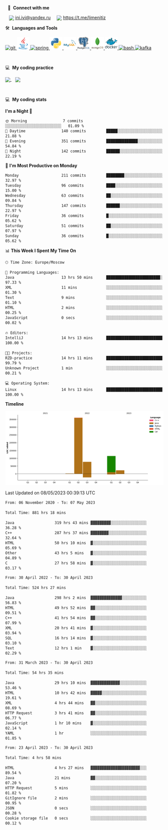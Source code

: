 <!-- https://github.com/lowlighter/metrics -->
<!-- https://www.vectorlogo.zone/ -->
<!-- https://www.svgrepo.com/ -->

&nbsp; 🔗 &nbsp;**Connect with me**
&nbsp; <p align="left">
        &nbsp;&nbsp;
        <span>
            <img align="center"
                src="https://user-images.githubusercontent.com/60324635/179626886-1219e9ee-75c0-42ed-a26b-d4ef24ed306c.svg"
                height="30px"/>
            ini.ivi@yandex.ru
        </span>
        &nbsp;&nbsp;&nbsp;
        <span>
            <img align="center"
                    src="https://user-images.githubusercontent.com/60324635/179626979-f490e684-520a-46a3-9f2e-1b3d291b8372.svg"
                    height="30px"/>
            https://t.me/limenitiz
        </span>
</p>

<!-- 
![Metrics](/github-metrics.svg)
<br>

![Wwakatime stats](https://github-readme-stats-taupe-two.vercel.app/api/wakatime?username=limenitiz&hide_title=true&hide_border=true&langs_count=5&bg_color=00000000&text_color=777) 
-->

🛠️ &nbsp;**Languages and Tools**
<p align="left">
    <a href="https://git-scm.com/" target="_blank" rel="noreferrer">
        <img src="https://www.vectorlogo.zone/logos/git-scm/git-scm-icon.svg"
            alt="git" width="40" height="40" />
    </a>
    <a href="https://www.java.com" target="_blank" rel="noreferrer"> <img
            src="https://raw.githubusercontent.com/devicons/devicon/master/icons/java/java-original.svg"
            alt="java" width="40" height="40" /> </a>
    <a href="https://spring.io/" target="_blank" rel="noreferrer">
        <img src="https://www.vectorlogo.zone/logos/springio/springio-icon.svg"
            alt="spring" width="40" height="40" />
    </a>
    <a href="https://www.python.org" target="_blank" rel="noreferrer">
        <img src="https://raw.githubusercontent.com/devicons/devicon/master/icons/python/python-original.svg"
            alt="python" width="40" height="40" />
    </a>
    <a href="https://www.mysql.com/" target="_blank" rel="noreferrer">
        <img src="https://raw.githubusercontent.com/devicons/devicon/master/icons/mysql/mysql-original-wordmark.svg"
            alt="mysql" width="40" height="40" />
    </a>
    <a href="https://www.postgresql.org" target="_blank" rel="noreferrer">
        <img src="https://raw.githubusercontent.com/devicons/devicon/master/icons/postgresql/postgresql-original-wordmark.svg"
            alt="postgresql" width="40" height="40" />
    </a>
    <a href="https://www.mongodb.com/" target="_blank" rel="noreferrer">
        <img src="https://raw.githubusercontent.com/devicons/devicon/master/icons/mongodb/mongodb-original-wordmark.svg"
            alt="mongodb" width="40" height="40" />
    </a>
    <a href="https://www.docker.com/" target="_blank" rel="noreferrer">
        <img src="https://raw.githubusercontent.com/devicons/devicon/master/icons/docker/docker-original-wordmark.svg"
            alt="docker" width="40" height="40" />
    </a>
    <a href="https://www.gnu.org/software/bash/" target="_blank" rel="noreferrer">
        <img src="https://www.vectorlogo.zone/logos/gnu_bash/gnu_bash-icon.svg"
            alt="bash" width="40" height="40" />
    </a>
    <a href="https://kafka.apache.org/" target="_blank" rel="noreferrer">
        <img src="https://www.vectorlogo.zone/logos/apache_kafka/apache_kafka-icon.svg"
            alt="kafka" width="40" height="40" />
    </a>
</p>
<br>

💻 &nbsp;**My coding practice**
<p align="left">
    <a href="https://www.leetcode.com/limenitiz" target="blank"><img align="center"
            src="https://upload.wikimedia.org/wikipedia/commons/0/0a/LeetCode_Logo_black_with_text.svg"
            height="40"/>
    </a>
    &nbsp;&nbsp;
    <a href="https://www.hackerrank.com/limenitiz" target="blank"><img align="center"
            src="https://d1ka33fs6lvw5x.cloudfront.net/hackerrank/assets/styleguide/logo_wordmark-f5c5eb61ab0a154c3ed9eda24d0b9e31.svg"
            height="40"/>
    </a>
</p>

<br>


💻 &nbsp;**My coding stats**

<!--START_SECTION:waka-readme-stats-total-->
**I'm a Night 🦉** 

```text
🌞 Morning                7 commits           ░░░░░░░░░░░░░░░░░░░░░░░░░   01.09 % 
🌆 Daytime                140 commits         █████░░░░░░░░░░░░░░░░░░░░   21.88 % 
🌃 Evening                351 commits         ██████████████░░░░░░░░░░░   54.84 % 
🌙 Night                  142 commits         ██████░░░░░░░░░░░░░░░░░░░   22.19 % 
```
📅 **I'm Most Productive on Monday** 

```text
Monday                   211 commits         ████████░░░░░░░░░░░░░░░░░   32.97 % 
Tuesday                  96 commits          ████░░░░░░░░░░░░░░░░░░░░░   15.00 % 
Wednesday                63 commits          ██░░░░░░░░░░░░░░░░░░░░░░░   09.84 % 
Thursday                 147 commits         ██████░░░░░░░░░░░░░░░░░░░   22.97 % 
Friday                   36 commits          █░░░░░░░░░░░░░░░░░░░░░░░░   05.62 % 
Saturday                 51 commits          ██░░░░░░░░░░░░░░░░░░░░░░░   07.97 % 
Sunday                   36 commits          █░░░░░░░░░░░░░░░░░░░░░░░░   05.62 % 
```


📊 **This Week I Spent My Time On** 

```text
🕑︎ Time Zone: Europe/Moscow

💬 Programming Languages: 
Java                     13 hrs 50 mins      ████████████████████████░   97.33 % 
XML                      11 mins             ░░░░░░░░░░░░░░░░░░░░░░░░░   01.30 % 
Text                     9 mins              ░░░░░░░░░░░░░░░░░░░░░░░░░   01.10 % 
HTML                     2 mins              ░░░░░░░░░░░░░░░░░░░░░░░░░   00.25 % 
JavaScript               0 secs              ░░░░░░░░░░░░░░░░░░░░░░░░░   00.02 % 

🔥 Editors: 
IntelliJ                 14 hrs 13 mins      █████████████████████████   100.00 % 

🐱‍💻 Projects: 
RZD-practice             14 hrs 11 mins      █████████████████████████   99.79 % 
Unknown Project          1 min               ░░░░░░░░░░░░░░░░░░░░░░░░░   00.21 % 

💻 Operating System: 
Linux                    14 hrs 13 mins      █████████████████████████   100.00 % 
```

**Timeline**

![Lines of Code chart](https://raw.githubusercontent.com/limenitiz/limenitiz/master/assets/bar_graph.png)


 Last Updated on 08/05/2023 00:39:13 UTC
<!--END_SECTION:waka-readme-stats-total-->

<!--START_SECTION:wakaReadmeTotal-->

```text
From: 06 November 2020 - To: 07 May 2023

Total Time: 881 hrs 18 mins

Java                  319 hrs 43 mins ▓▓▓▓▓▓▓▓▓░░░░░░░░░░░░░░░░   36.28 %
C++                   287 hrs 37 mins ▓▓▓▓▓▓▓▓░░░░░░░░░░░░░░░░░   32.64 %
HTML                  50 hrs 10 mins  ▓░░░░░░░░░░░░░░░░░░░░░░░░   05.69 %
Other                 43 hrs 5 mins   ▓░░░░░░░░░░░░░░░░░░░░░░░░   04.89 %
C                     27 hrs 58 mins  ▓░░░░░░░░░░░░░░░░░░░░░░░░   03.17 %
```

<!--END_SECTION:wakaReadmeTotal-->

<!--START_SECTION:wakaReadmeYear-->

```text
From: 30 April 2022 - To: 30 April 2023

Total Time: 524 hrs 27 mins

Java                  298 hrs 2 mins  ▓▓▓▓▓▓▓▓▓▓▓▓▓▓░░░░░░░░░░░   56.83 %
HTML                  49 hrs 52 mins  ▓▓░░░░░░░░░░░░░░░░░░░░░░░   09.51 %
C++                   41 hrs 54 mins  ▓▓░░░░░░░░░░░░░░░░░░░░░░░   07.99 %
XML                   20 hrs 41 mins  ▓░░░░░░░░░░░░░░░░░░░░░░░░   03.94 %
SQL                   16 hrs 14 mins  ▓░░░░░░░░░░░░░░░░░░░░░░░░   03.10 %
Text                  12 hrs 1 min    ▓░░░░░░░░░░░░░░░░░░░░░░░░   02.29 %
```

<!--END_SECTION:wakaReadmeYear-->

<!--START_SECTION:wakaReadmeMonth-->

```text
From: 31 March 2023 - To: 30 April 2023

Total Time: 54 hrs 35 mins

Java                  29 hrs 10 mins  ▓▓▓▓▓▓▓▓▓▓▓▓▓░░░░░░░░░░░░   53.46 %
HTML                  10 hrs 42 mins  ▓▓▓▓▓░░░░░░░░░░░░░░░░░░░░   19.61 %
XML                   4 hrs 44 mins   ▓▓░░░░░░░░░░░░░░░░░░░░░░░   08.69 %
HTTP Request          3 hrs 41 mins   ▓▓░░░░░░░░░░░░░░░░░░░░░░░   06.77 %
JavaScript            1 hr 10 mins    ▓░░░░░░░░░░░░░░░░░░░░░░░░   02.14 %
YAML                  1 hr            ░░░░░░░░░░░░░░░░░░░░░░░░░   01.85 %
```

<!--END_SECTION:wakaReadmeMonth-->

<!--START_SECTION:wakaReadmeWeek-->

```text
From: 23 April 2023 - To: 30 April 2023

Total Time: 4 hrs 58 mins

HTML                  4 hrs 27 mins   ▓▓▓▓▓▓▓▓▓▓▓▓▓▓▓▓▓▓▓▓▓▓░░░   89.54 %
Java                  21 mins         ▓▓░░░░░░░░░░░░░░░░░░░░░░░   07.20 %
HTTP Request          5 mins          ░░░░░░░░░░░░░░░░░░░░░░░░░   01.82 %
GitIgnore file        2 mins          ░░░░░░░░░░░░░░░░░░░░░░░░░   00.95 %
JSON                  0 secs          ░░░░░░░░░░░░░░░░░░░░░░░░░   00.28 %
Cookie storage file   0 secs          ░░░░░░░░░░░░░░░░░░░░░░░░░   00.12 %
```

<!--END_SECTION:wakaReadmeWeek-->

